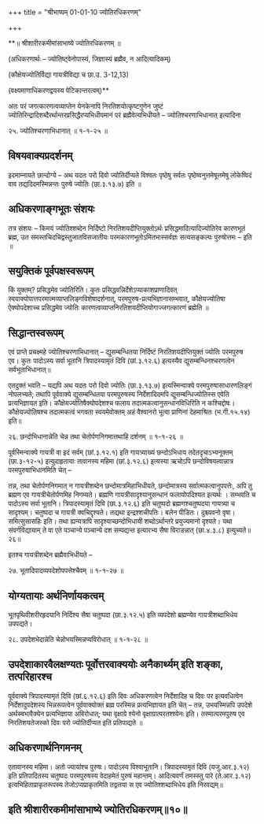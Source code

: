 +++
title = "श्रीभाष्यम् 01-01-10 ज्योतिरधिकरणम्"

+++
<div claऽऽ="elementor-widget-container">

**॥ श्रीशारीरकमीमांसाभाष्ये ज्योतिरधिकरणम् ॥

(अधिकरणार्थः – ज्योतिष्ट्वेनोपास्यं, जिज्ञास्यं ब्रह्मैव, न आदित्यादिकम्)

(कौक्षेयज्योतिर्विद्या गायत्रीविद्या च छा.उ. 3-12,13)

(वक्ष्यमाणाधिकरणद्वयस्य पेटिकान्तरत्वम्)**

अतः परं जगत्कारणत्वव्याप्तेन येनकेनापि निरतिशयोत्कृष्टगुणेन जुष्टं ज्योतिरिन्द्रादिशब्दैरर्थान्तरप्रसिद्धैरप्यभिधीयमानं परं ब्रह्मैवेत्यभिधीयते – ज्योतिश्चरणाभिधानात् इत्यादिना

२५. ज्योतिश्चरणाभिधानात् ॥ १-१-२५ ॥

## विषयवाक्यप्रदर्शनम्

इदमाम्नायते छान्दोग्ये – अथ यदतः परो दिवो ज्योतिर्दीप्यते विश्वतः पृष्ठेषु सर्वतः पृष्ठेष्वनुत्तमेषूत्तमेषु लोकेष्विदं वाव तद्यदिदमस्मिन्नन्तः पुरुषे ज्योतिः (छा.३.१३.७) इति ॥

## अधिकरणाङ्गभूतः संशयः

तत्र संशयः – किमयं ज्योतिश्शब्देन निर्दिष्टो निरतिशयदीप्तियुक्तोऽर्थः प्रसिद्धमादित्यादिज्योतिरेव कारणभूतं ब्रह्म, उत समस्तचिदचिद्वस्तुजातविसजातीयः परमकारणभूतोऽमितभास्सर्वज्ञः सत्यसङ्कल्पः पुरुषोत्तमः – इति ॥

## सयुक्तिकं पूर्वपक्षस्वरूपम्

किं युक्तम्? प्रसिद्धमेव ज्योतिरिति। कुतः प्रसिद्धवन्निर्देशेऽप्याकाशप्राणादिवत् स्ववाक्योपात्तपरमात्मव्याप्तलिङ्गविशेषादर्शनात्, परमपुरुष-प्रत्यभिज्ञानासम्भवात्, कौक्षेयज्योतिषा ऐक्योपदेशाच्च प्रसिद्धमेव ज्योतिः कारणत्वव्याप्तनिरतिशयदीप्तियोगाज्जगत्कारणं ब्रह्मेति ॥

## सिद्धान्तस्वरूपम्

एवं प्राप्ते प्रचक्ष्महे ज्योतिश्चरणाभिधानात् – द्युसम्बन्धितया निर्दिष्टं निरतिशयदीप्तियुक्तं ज्योतिः परमपुरुष एव। कुतः पादोऽस्य सर्वा भूतानि त्रिपादस्यामृतं दिवि (छां.३.१२.६) इत्यस्यैव द्युसम्बन्धिनश्चरणत्वेन सर्वभूताभिधानात्॥

एतदुक्तं भवति – यद्यपि अथ यदतः परो दिवो ज्योतिः (छा.३.१३.७) इत्यस्मिन्वाक्ये परमपुरुषासाधारणलिङ्गं नोपलभ्यते; तथापि पूर्ववाक्ये द्युसम्बन्धितया परमपुरुषस्य निर्देशादिदमपि द्युसम्बन्धिज्योतिस्स एवेति प्रत्यभिज्ञायत इति। कौक्षेयज्योतिषैक्योपदेशश्च फलाय तदात्मकत्वानुसन्धानविधिरिति न कश्चिद्दोषः। कौक्षेयज्योतिषश्च तदात्मकत्वं भगवता स्वयमेवोक्तम् अहं वैश्वानरो भूत्वा प्राणिनां देहमाश्रितः (भ.गी.१५.१४) इति॥

२६. छन्दोभिधानान्नेति चेन्न तथा चेतोर्पणनिगमात्तथाहि दर्शनम् ॥ १-१-२६ ॥

पूर्वस्मिन्वाक्ये गायत्री वा इदं सर्वम् (छां.३.१२.१) इति गायत्र्याख्यं छन्दोऽभिधाय तदेतदृचाऽभ्यनूक्तम् (छा.३-१२-५) इत्युदाहृतायाः तावानस्य महिमा (छां.३.१२.६) इत्यस्या ऋचोऽपि छन्दोविषयत्वान्नात्र परमपुरुषाभिधानमिति चेत् –

तन्न, तथा चेतोर्पणनिगमात् न गायत्रीशब्देन छन्दोमात्रमिहाभिधीयते, छन्दोमात्रस्य सर्वात्मकत्वानुपपत्तेः, अपि तु ब्रह्मण एव गायत्रीचेतोर्पणमिह निगम्यते। ब्रह्मणि गायत्रीसादृश्यानुसन्धानं फलायोपदिश्यत इत्यर्थः । सम्भवति च पादोऽस्य सर्वा भूतानि। त्रिपादस्यामृतं दिवि (छा.३.१२.६) इति चतुष्पदो ब्रह्मणश्चतुष्पदया गायत्र्या च सादृश्यम्। चतुष्पदा च गायत्री क्वचिद्दृश्यते। तद्यथा इन्द्रश्शचीपतिः। बलेन पीडितः। दुश्च्यवनो वृषा। समित्सुसासहिः इति। तथा ह्यन्यत्रापि सादृश्याच्छन्दोभिधायी शब्दोऽर्थान्तरे प्रयुज्यमानो दृश्यते। यथा संवर्गविद्यायाम् ते वा एते पञ्चान्ये पञ्चान्ये दश सम्पद्यन्त इत्यारभ्य सैषा विराडन्नात् (छा.४.३.८) इत्युच्यते॥ २६॥

इतश्च गायत्रीशब्देन ब्रह्मैवाभिधीयते –

२७. भूतादिपादव्यपदेशोपपत्तेश्चैवम् ॥ १-१-२७ ॥

## योग्यतायाः अर्थनिर्णायकत्वम्

भूतपृथिवीशरीरहृदयानि निर्दिश्य सैषा चतुष्पदा (छा.३.१२.५) इति व्यपदेशो ब्रह्मण्येव गायत्रीशब्दाभिधेय उपपद्यते।

२८. उपदेशभेदान्नेति चेन्नोभयस्मिन्नप्यविरोधात् ॥ १-१-२८ ॥

## उपदेशाकारवैलक्षण्यतः पूर्वोत्तरवाक्ययोः अनैकार्थ्यम् इति शङ्का, तत्परिहारश्च

पूर्ववाक्ये त्रिपादस्यामृतं दिवि (छां.६.१२.६) इति दिवः अधिकरणत्वेन निर्देशादिह च दिवः पर इत्यवधित्वेन निर्देशादुपदेशस्य भिन्नरूपत्वेन पूर्ववाक्योक्तं ब्रह्म परस्मिन्न प्रत्यभिज्ञायत इति चेत् – तन्न, उभयस्मिन्नपि उपदेशे अर्थस्वभावैक्येन प्रत्यभिज्ञाया अविरोधात्; यथा वृक्षाग्रे श्येनो वृक्षाग्रात्परतश्श्येनः इति। तस्मात्परमपुरुष एव निरतिशयतेजस्को दिवः परो ज्योतिर्दीप्यत इति प्रतिपाद्यते ॥

## अधिकरणार्थनिगमनम्

एतावानस्य महिमा। अतो ज्यायांश्च पुरुषः। पादोऽस्य विश्वाभूतानि। त्रिपादस्यामृतं दिवि (यजु.आर.३.१२) इति प्रतिपादितस्य चतुष्पदः परमपुरुषस्य वेदाहमेतं पुरुषं महान्तम्। आदित्यवर्णं तमस्स्तु पारे (ते.आर.३.१२) इत्यभिहिताप्राकृतरूपस्य तेजोऽप्यप्राकृतमिति तद्वत्तया स एव ज्योतिश्शब्दाभिधेय इति निरवद्यम्॥

## इति श्रीशारीरकमीमांसाभाष्ये ज्योतिरधिकरणम्॥१०॥

</div>
